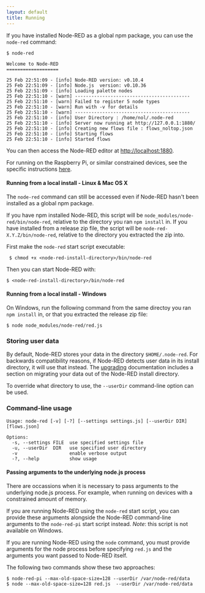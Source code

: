 ```yaml
---
layout: default
title: Running
---   
```


If you have installed Node-RED as a global npm package, you can use the `node-red`
command:

    $ node-red
    
    Welcome to Node-RED
    ===================
    
    25 Feb 22:51:09 - [info] Node-RED version: v0.10.4
    25 Feb 22:51:09 - [info] Node.js  version: v0.10.36
    25 Feb 22:51:09 - [info] Loading palette nodes
    25 Feb 22:51:10 - [warn] ------------------------------------------
    25 Feb 22:51:10 - [warn] Failed to register 5 node types
    25 Feb 22:51:10 - [warn] Run with -v for details
    25 Feb 22:51:10 - [warn] ------------------------------------------
    25 Feb 22:51:10 - [info] User Directory : /home/nol/.node-red
    25 Feb 22:51:10 - [info] Server now running at http://127.0.0.1:1880/
    25 Feb 22:51:10 - [info] Creating new flows file : flows_noltop.json
    25 Feb 22:51:10 - [info] Starting flows
    25 Feb 22:51:10 - [info] Started flows

You can then access the Node-RED editor at <http://localhost:1880>.

For running on the Raspberry Pi, or similar constrained devices, see the specific
instructions [here](../hardware/raspberrypi.html#starting-node-red).

#### Running from a local install - Linux & Mac OS X

The `node-red` command can still be accessed even if Node-RED hasn't been installed
as a global npm package.

If you have npm installed Node-RED, this script will be `node_modules/node-red/bin/node-red`,
relative to the directory you ran `npm install` in. If you have installed from a
release zip file, the script will be `node-red-X.Y.Z/bin/node-red`, relative to
the directory you extracted the zip into.

First make the `node-red` start script executable:

     $ chmod +x <node-red-install-directory>/bin/node-red

Then you can start Node-RED with:

    $ <node-red-install-directory>/bin/node-red

#### Running from a local install - Windows

On Windows, run the following command from the same directoy you ran `npm install`
in, or that you extracted the release zip file:

    $ node node_modules/node-red/red.js


### Storing user data

By default, Node-RED stores your data in the directory `$HOME/.node-red`. For
backwards compatibility reasons, if Node-RED detects user data in its install
directory, it will use that instead. The [upgrading](upgrading.html) documentation
includes a section on migrating your data out of the Node-RED install directory.

To override what directory to use, the `--userDir` command-line option can be used.

### Command-line usage

    Usage: node-red [-v] [-?] [--settings settings.js] [--userDir DIR] [flows.json]
    
    Options:
      -s, --settings FILE  use specified settings file
      -u, --userDir  DIR   use specified user directory
      -v                   enable verbose output
      -?, --help           show usage

#### Passing arguments to the underlying node.js process

There are occassions when it is necessary to pass arguments to the underlying
node.js process. For example, when running on devices with a constrained amount
of memory.

If you are running Node-RED using the `node-red` start script, you can provide
these arguments alongside the Node-RED command-line arguments to the `node-red-pi`
start script instead. _Note_: this script is not available on Windows.

If you are running Node-RED using the `node` command, you must provide arguments
for the node process before specifying `red.js` and the arguments you want passed
to Node-RED itself.

The following two commands show these two approaches:

    $ node-red-pi --max-old-space-size=128 --userDir /var/node-red/data
    $ node --max-old-space-size=128 red.js  --userDir /var/node-red/data



